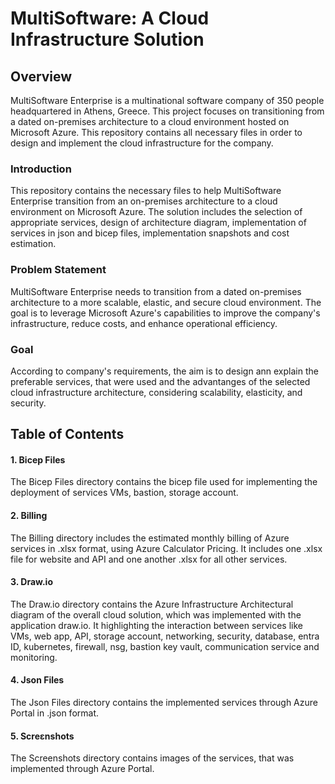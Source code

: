 # MultiSoftware: A Cloud Infrastructure Solution

## Overview
MultiSoftware Enterprise is a multinational software company of 350 people headquartered in Athens, Greece. This project focuses on transitioning from a dated on-premises architecture to a cloud environment hosted on Microsoft Azure. This repository contains all necessary files in order to design and implement the cloud infrastructure for the company.


### Introduction
This repository contains the necessary files to help MultiSoftware Enterprise transition from an on-premises architecture to a cloud environment on Microsoft Azure. The solution includes the selection of appropriate services, design of architecture diagram, implementation of services in json and bicep files, implementation snapshots and cost estimation.

### Problem Statement
MultiSoftware Enterprise needs to transition from a dated on-premises architecture to a more scalable, elastic, and secure cloud environment. The goal is to leverage Microsoft Azure's capabilities to improve the company's infrastructure, reduce costs, and enhance operational efficiency.

### Goal
According to company's requirements, the aim is to design ann explain the preferable services, that were used and the advantanges of the selected cloud infrastructure architecture, considering scalability, elasticity, and security.

## Table of Contents

#### 1. Bicep Files
The Bicep Files directory contains the bicep file used for implementing the deployment of services VMs, bastion, storage account.
#### 2. Billing
The Billing directory includes the estimated monthly billing of Azure services in .xlsx format, using Azure Calculator Pricing. It includes one .xlsx file for website and API and one another .xlsx for all other services.
#### 3. Draw.io
The Draw.io directory contains the Azure Infrastructure Architectural diagram of the overall cloud solution, which was implemented with the application draw.io. It highlighting the interaction between services like VMs, web app, API, storage account, networking, security, database, entra ID, kubernetes, firewall, nsg, bastion key vault, communication service and monitoring.
#### 4. Json Files
The Json Files directory contains the implemented services through Azure Portal in .json format.
#### 5. Screεnshots
The Screenshots directory contains images of the services, that was implemented through Azure Portal.











